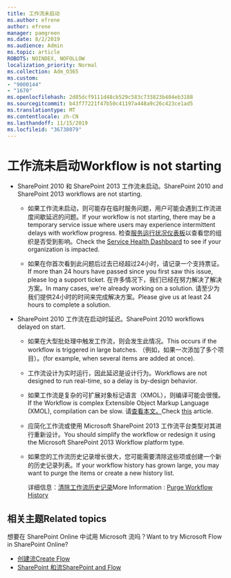 ```yaml
---
title: 工作流未启动
ms.author: efrene
author: efrene
manager: pamgreen
ms.date: 8/2/2019
ms.audience: Admin
ms.topic: article
ROBOTS: NOINDEX, NOFOLLOW
localization_priority: Normal
ms.collection: Adm_O365
ms.custom:
- "9000144"
- "1670"
ms.openlocfilehash: 2d85dcf9111d48cb529c583c733823b404eb3188
ms.sourcegitcommit: b43f77221f47b50c41197a448a9c26c423ce1ad5
ms.translationtype: MT
ms.contentlocale: zh-CN
ms.lasthandoff: 11/15/2019
ms.locfileid: "36738079"
---
```

# <a name="workflow-is-not-starting"></a><span data-ttu-id="7ad90-102">工作流未启动</span><span class="sxs-lookup"><span data-stu-id="7ad90-102">Workflow is not starting</span></span>

- <span data-ttu-id="7ad90-103">SharePoint 2010 和 SharePoint 2013 工作流未启动。</span><span class="sxs-lookup"><span data-stu-id="7ad90-103">SharePoint 2010 and SharePoint 2013 workflows are not starting.</span></span>

    - <span data-ttu-id="7ad90-104">如果工作流未启动，则可能存在临时服务问题，用户可能会遇到工作流进度间歇延迟的问题。</span><span class="sxs-lookup"><span data-stu-id="7ad90-104">If your workflow is not starting, there may be a temporary service issue where users may experience intermittent delays with workflow progress.</span></span> <span data-ttu-id="7ad90-105">检查[服务运行状况仪表板](https:/admin.microsoft.com/AdminPortal/Home#/servicehealth)以查看您的组织是否受到影响。</span><span class="sxs-lookup"><span data-stu-id="7ad90-105">Check the [Service Health Dashboard](https:/admin.microsoft.com/AdminPortal/Home#/servicehealth) to see if your organization is impacted.</span></span>

    - <span data-ttu-id="7ad90-106">如果在你首次看到此问题后过去已经超过24小时，请记录一个支持票证。</span><span class="sxs-lookup"><span data-stu-id="7ad90-106">If more than 24 hours have passed since you first saw this issue, please log a support ticket.</span></span> <span data-ttu-id="7ad90-107">在许多情况下，我们已经在努力解决了解决方案。</span><span class="sxs-lookup"><span data-stu-id="7ad90-107">In many cases, we're already working on a solution.</span></span> <span data-ttu-id="7ad90-108">请至少为我们提供24小时的时间来完成解决方案。</span><span class="sxs-lookup"><span data-stu-id="7ad90-108">Please give us at least 24 hours to complete a solution.</span></span>

- <span data-ttu-id="7ad90-109">SharePoint 2010 工作流在启动时延迟。</span><span class="sxs-lookup"><span data-stu-id="7ad90-109">SharePoint 2010 workflows delayed on start.</span></span>

    - <span data-ttu-id="7ad90-110">如果在大型批处理中触发工作流，则会发生此情况。</span><span class="sxs-lookup"><span data-stu-id="7ad90-110">This occurs if the workflow is triggered in large batches.</span></span> <span data-ttu-id="7ad90-111">（例如，如果一次添加了多个项目）。</span><span class="sxs-lookup"><span data-stu-id="7ad90-111">(for example, when several items are added at once).</span></span>

    - <span data-ttu-id="7ad90-112">工作流设计为实时运行，因此延迟是设计行为。</span><span class="sxs-lookup"><span data-stu-id="7ad90-112">Workflows are not designed to run real-time, so a delay is by-design behavior.</span></span>

   -  <span data-ttu-id="7ad90-113">如果工作流是复杂的可扩展对象标记语言（XMOL），则编译可能会很慢。</span><span class="sxs-lookup"><span data-stu-id="7ad90-113">If the Workflow is complex Extensible Object Markup Language (XMOL), compilation can be slow.</span></span> <span data-ttu-id="7ad90-114">请[查看本文。](https://support.microsoft.com//kb/3043697)</span><span class="sxs-lookup"><span data-stu-id="7ad90-114">Check [this](https://support.microsoft.com//kb/3043697) article.</span></span>

    - <span data-ttu-id="7ad90-115">应简化工作流或使用 Microsoft SharePoint 2013 工作流平台类型对其进行重新设计。</span><span class="sxs-lookup"><span data-stu-id="7ad90-115">You should simplify the workflow or redesign it using the Microsoft SharePoint 2013 Workflow platform type.</span></span>

    - <span data-ttu-id="7ad90-116">如果您的工作流历史记录增长很大，您可能需要清除这些项或创建一个新的历史记录列表。</span><span class="sxs-lookup"><span data-stu-id="7ad90-116">If your workflow history has grown large, you may want to purge the items or create a new history list.</span></span>

        <span data-ttu-id="7ad90-117">详细信息：[清除工作流历史记录](https://blogs.technet.microsoft.com/marj/2015/08/07/sharepoint-2010-workflows-best-practice-purge-workflow-history-list-items/)</span><span class="sxs-lookup"><span data-stu-id="7ad90-117">More Information : [Purge Workflow History](https://blogs.technet.microsoft.com/marj/2015/08/07/sharepoint-2010-workflows-best-practice-purge-workflow-history-list-items/)</span></span>


## <a name="related-topics"></a><span data-ttu-id="7ad90-118">相关主题</span><span class="sxs-lookup"><span data-stu-id="7ad90-118">Related topics</span></span>
<span data-ttu-id="7ad90-119">想要在 SharePoint Online 中试用 Microsoft 流吗？</span><span class="sxs-lookup"><span data-stu-id="7ad90-119">Want to try Microsoft Flow in SharePoint Online?</span></span>
- [<span data-ttu-id="7ad90-120">创建流</span><span class="sxs-lookup"><span data-stu-id="7ad90-120">Create Flow</span></span>](https://support.office.com/article/Create-a-flow-for-a-list-or-library-in-SharePoint-Online-or-OneDrive-for-Business-a9c3e03b-0654-46af-a254-20252e580d01) 
- [<span data-ttu-id="7ad90-121">SharePoint 和流</span><span class="sxs-lookup"><span data-stu-id="7ad90-121">SharePoint and Flow</span></span>](https://flow.microsoft.com/blog/sharepoint-and-flow/) 



